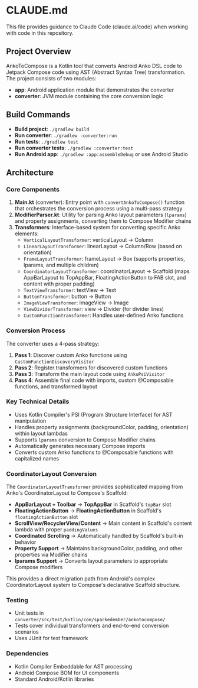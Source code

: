 # CLAUDE.md

This file provides guidance to Claude Code (claude.ai/code) when working with code in this repository.

## Project Overview

AnkoToCompose is a Kotlin tool that converts Android Anko DSL code to Jetpack Compose code using AST (Abstract Syntax Tree) transformation. The project consists of two modules:

- **app**: Android application module that demonstrates the converter
- **converter**: JVM module containing the core conversion logic

## Build Commands

- **Build project**: `./gradlew build`
- **Run converter**: `./gradlew :converter:run`
- **Run tests**: `./gradlew test`
- **Run converter tests**: `./gradlew :converter:test`
- **Run Android app**: `./gradlew :app:assembleDebug` or use Android Studio

## Architecture

### Core Components

1. **Main.kt** (converter): Entry point with `convertAnkoToCompose()` function that orchestrates the conversion process using a multi-pass strategy
2. **ModifierParser.kt**: Utility for parsing Anko layout parameters (`lparams`) and property assignments, converting them to Compose Modifier chains
3. **Transformers**: Interface-based system for converting specific Anko elements:
   - `VerticalLayoutTransformer`: verticalLayout → Column
   - `LinearLayoutTransformer`: linearLayout → Column/Row (based on orientation)
   - `FrameLayoutTransformer`: frameLayout → Box (supports properties, lparams, and multiple children)
   - `CoordinatorLayoutTransformer`: coordinatorLayout → Scaffold (maps AppBarLayout to TopAppBar, FloatingActionButton to FAB slot, and content with proper padding)
   - `TextViewTransformer`: textView → Text
   - `ButtonTransformer`: button → Button
   - `ImageViewTransformer`: imageView → Image
   - `ViewDividerTransformer`: view → Divider (for divider lines)
   - `CustomFunctionTransformer`: Handles user-defined Anko functions

### Conversion Process

The converter uses a 4-pass strategy:
1. **Pass 1**: Discover custom Anko functions using `CustomFunctionDiscoveryVisitor`
2. **Pass 2**: Register transformers for discovered custom functions
3. **Pass 3**: Transform the main layout code using `AnkoPsiVisitor`
4. **Pass 4**: Assemble final code with imports, custom @Composable functions, and transformed layout

### Key Technical Details

- Uses Kotlin Compiler's PSI (Program Structure Interface) for AST manipulation
- Handles property assignments (backgroundColor, padding, orientation) within layout lambdas
- Supports `lparams` conversion to Compose Modifier chains
- Automatically generates necessary Compose imports
- Converts custom Anko functions to @Composable functions with capitalized names

### CoordinatorLayout Conversion

The `CoordinatorLayoutTransformer` provides sophisticated mapping from Anko's CoordinatorLayout to Compose's Scaffold:

- **AppBarLayout + Toolbar** → **TopAppBar** in Scaffold's `topBar` slot
- **FloatingActionButton** → **FloatingActionButton** in Scaffold's `floatingActionButton` slot  
- **ScrollView/RecyclerView/Content** → Main content in Scaffold's content lambda with proper `paddingValues`
- **Coordinated Scrolling** → Automatically handled by Scaffold's built-in behavior
- **Property Support** → Maintains backgroundColor, padding, and other properties via Modifier chains
- **lparams Support** → Converts layout parameters to appropriate Compose modifiers

This provides a direct migration path from Android's complex CoordinatorLayout system to Compose's declarative Scaffold structure.

### Testing

- Unit tests in `converter/src/test/kotlin/com/sparkedember/ankotocompose/`
- Tests cover individual transformers and end-to-end conversion scenarios
- Uses JUnit for test framework

### Dependencies

- Kotlin Compiler Embeddable for AST processing
- Android Compose BOM for UI components
- Standard Android/Kotlin libraries